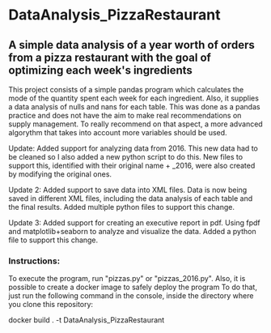 # DataAnalysis_PizzaRestaurant

## A simple data analysis of a year worth of orders from a pizza restaurant with the goal of optimizing each week's ingredients

This project consists of a simple pandas program which calculates the mode of the quantity spent each week for each ingredient.
Also, it supplies a data analysis of nulls and nans for each table.
This was done as a pandas practice and does not have the aim to make real recommendations on supply management.
To really recommend on that aspect, a more advanced algorythm that takes into account more variables should be used.

Update: 
Added support for analyzing data from 2016. This new data had to be cleaned so I also added a new python script to do this.
New files to support this, identified with their original name + _2016, were also created by modifying the original ones.

Update 2:
Added support to save data into XML files. Data is now being saved in different XML files, including the data analysis of each table and
the final results. Added multiple python files to support this change.

Update 3:
Added support for creating an executive report in pdf. Using fpdf and matplotlib+seaborn to analyze and visualize the data. Added a python file to support this change.

### Instructions:
To execute the program, run "pizzas.py" or "pizzas_2016.py".
Also, it is possible to create a docker image to safely deploy the program
To do that, just run the following command in the console, inside the directory where you clone this repository:

docker build . -t DataAnalysis_PizzaRestaurant
